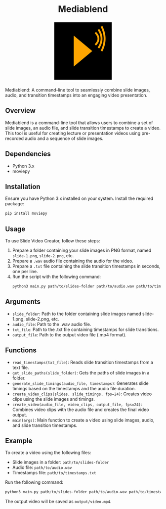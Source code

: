 <h1 align="center">Mediablend</h1>

<p align="center">
  <img src="https://raw.githubusercontent.com/atharvashukla/mediablend/main/mediablend_logo.svg" />
</p>


Mediablend: A command-line tool to seamlessly combine slide images, audio, and transition timestamps into an engaging video presentation.

## Overview

Mediablend is a command-line tool that allows users to combine a set of slide images, an audio file, and slide transition timestamps to create a video. This tool is useful for creating lecture or presentation videos using pre-recorded audio and a sequence of slide images.

## Dependencies

- Python 3.x
- moviepy

## Installation

Ensure you have Python 3.x installed on your system.
Install the required package:

```python
pip install moviepy
```

## Usage

To use Slide Video Creator, follow these steps:

1. Prepare a folder containing your slide images in PNG format, named `slide-1.png`, `slide-2.png`, etc.
2. Prepare a `.wav` audio file containing the audio for the video.
3. Prepare a `.txt` file containing the slide transition timestamps in seconds, one per line.
4. Run the script with the following command:
    ```zsh
    python3 main.py path/to/slides-folder path/to/audio.wav path/to/timestamps.txt output/video.mp4
    ```

## Arguments

- `slide_folder`: Path to the folder containing slide images named slide-1.png, slide-2.png, etc.
- `audio_file`: Path to the .wav audio file.
- `txt_file`: Path to the .txt file containing timestamps for slide transitions.
- `output_file`: Path to the output video file (.mp4 format).

## Functions

- `read_timestamps(txt_file)`: Reads slide transition timestamps from a text file.
- `get_slide_paths(slide_folder)`: Gets the paths of slide images in a folder.
- `generate_slide_timings(audio_file, timestamps)`: Generates slide timings based on the timestamps and the audio file duration.
- `create_video_clips(slides, slide_timings, fps=24)`: Creates video clips using the slide images and timings.
- `create_video(audio_file, video_clips, output_file, fps=24)`: Combines video clips with the audio file and creates the final video output.
- `main(args)`: Main function to create a video using slide images, audio, and slide transition timestamps.


## Example

To create a video using the following files:

- Slide images in a folder: `path/to/slides-folder`
- Audio file: `path/to/audio.wav`
- Timestamps file: `path/to/timestamps.txt`

Run the following command:

```python
python3 main.py path/to/slides-folder path/to/audio.wav path/to/timestamps.txt output/video.mp4
```

The output video will be saved as `output/video.mp4`.

